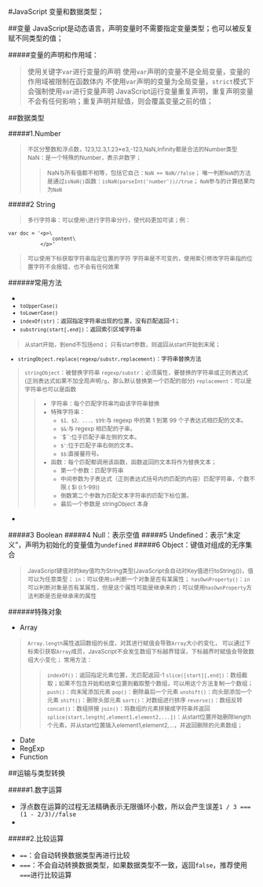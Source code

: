 #JavaScript 变量和数据类型；


##变量
JavaScript是动态语言，声明变量时不需要指定变量类型；也可以被反复赋不同类型的值；

#####变量的声明和作用域：

> 使用关键字`var`进行变量的声明
> 使用`var`声明的变量不是全局变量，变量的作用域被限制在函数体内
> 不使用`var`声明的变量为全局变量，`strict`模式下会强制使用`var`进行变量声明
> JavaScript运行变量重复声明，重复声明变量不会有任何影响；重复声明并赋值，则会覆盖变量之前的值；


##数据类型

#####1.Number

> <small>不区分整数和浮点数，123,12.3,1.23*e3,-123,NaN,Infinity都是合法的Number类型
> NaN：是一个特殊的Number，表示非数字；
>> NaN与所有值都不相等，包括它自己：`NaN == NaN//false`；
>> 唯一判断`NaN`的方法是通过`isNaN()`函数：`isNaN(parseInt('number'))//true`；
>> `NaN`参与的计算结果均为`NaN`</small>

#####2 String

> <small>多行字符串：可以使用`\`进行字符串分行，使代码更加可读；例：

	var doc = '<p>\
				   content\
			   </p>'

> 可以使用下标获取字符串指定位置的字符
> 字符串是不可变的，使用索引修改字符串指的位置字符不会报错，也不会有任何效果
> </small>

######常用方法
+ <small>
+ `toUpperCase()`
+ `toLowerCase()`
+ `indexOf(str)`：返回指定字符串出现的位置，没有匹配返回-1；
+ `substring(start[,end])`：返回索引区域字符串
> 从start开始，到end不包括end；
> 只有start参数，则返回从start开始到末尾；
+ `stringObject.replace(regexp/substr,replacement)`：字符串替换方法
> `stringObject`：被替换字符串
> `regexp/substr`：必须属性，要替换的字符串或正则表达式(正则表达式如果不加全局声明`/g`，那么默认替换第一个匹配的部分)
> `replacement`：可以是字符串也可以是函数
>> + 字符串：每个匹配字符串均由该字符串替换
>> + 特殊字符串：
>> 		- `$1、$2、...、$99`:与 regexp 中的第 1 到第 99 个子表达式相匹配的文本。
>> 		- `$&`:与 regexp 相匹配的子串。
>> 		- `$\``:位于匹配子串左侧的文本。
>> 		- `$'`:位于匹配子串右侧的文本。
>> 		- `$$`:直接量符号。
>> + 函数：每个匹配都调用该函数，函数返回的文本将作为替换文本；
>> 		- 第一个参数：匹配字符串
>> 		- 中间参数为子表达式（正则表达式括号内的匹配的内容）匹配字符串，个数不限.( $i (i:1-99))
>> 		- 倒数第二个参数为匹配文本字符串的匹配下标位置。
>> 		- 最后一个参数是 stringObject 本身

+ </small>

#####3 Boolean
#####4 Null：表示空值
#####5 Undefined：表示“未定义”，声明为初始化的变量值为`undefined`
#####6 Object：键值对组成的无序集合

> <small>JavaScript键值对的key值均为String类型(JavaScript会自动对Key值进行toString())，值可以为任意类型；
> `in`：可以使用`in`判断一个对象是否有某属性；
> `hasOwnProperty()`：`in`可以判断对象是否有某属性，但是这个属性可能是继承来的；可以使用`hasOwnProperty`方法判断是否是继承来的属性
> </small>

######特殊对象
+ Array
> <small>`Array.length`属性返回数组的长度，对其进行赋值会导致`Array`大小的变化，
> 可以通过下标索引获取`Array`成员，JavaScript不会发生数组下标越界错误，下标越界时赋值会导致数组大小变化；
> 常用方法：
>> `indexOf()`：返回指定元素位置，无匹配返回-1
>> `slice([start][,end])`：数组截取；如果不包含开始和结束位置则截取整个数组，可以用这个方法复制一个数组；
>> `push()`：向末尾添加元素
>> `pop()`：删除最后一个元素
>> `unshift()`：向头部添加一个元素
>> `shift()`：删除头部元素
>> `sort()`：对数组进行排序
>> `reverse()`：数组反转
>> `concat()`：数组拼接
>> `join()`：将数组的元素拼接成字符串并返回
>> `splice(start,length[,element1,element2,...])`：从start位置开始删除length个元素，并从start位置插入element1,element2,...，并返回删除的元素数组；
>>  </small>
+ Date
+ RegExp
+ Function


##运输与类型转换

#####1.数字运算

+ 浮点数在运算的过程无法精确表示无限循环小数，所以会产生误差`1 / 3 === (1 - 2/3)//false`
+ 

#####2.比较运算

+ `==`：会自动转换数据类型再进行比较
+ `===`：不会自动转换数据类型，如果数据类型不一致，返回`false`，推荐使用`===`进行比较运算